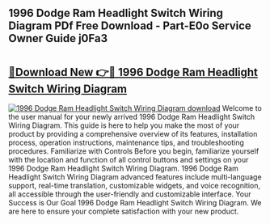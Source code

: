 ## 1996 Dodge Ram Headlight Switch Wiring Diagram PDf Free Download - Part-E0o Service Owner Guide j0Fa3

# <h2><a href="http://dfirshw.blite.top/?on=1996+Dodge+Ram+Headlight+Switch+Wiring+Diagram">🔗Download New 👉🔴 1996 Dodge Ram Headlight Switch Wiring Diagram</a></h2>

[![1996 Dodge Ram Headlight Switch Wiring Diagram download](https://i.imgur.com/lujVjoI.png)](http://dfirshw.blite.top/?on=1996+Dodge+Ram+Headlight+Switch+Wiring+Diagram)
Welcome to the user manual for your newly arrived 1996 Dodge Ram Headlight Switch Wiring Diagram. This guide is here to help you make the most of your product by providing a comprehensive overview of its features, installation process, operation instructions, maintenance tips, and troubleshooting procedures. Familiarize with Controls Before you begin, familiarize yourself with the location and function of all control buttons and settings on your 1996 Dodge Ram Headlight Switch Wiring Diagram. 1996 Dodge Ram Headlight Switch Wiring Diagram advanced features include multi-language support, real-time translation, customizable widgets, and voice recognition, all accessible through the user-friendly and customizable interface. Your Success is Our Goal 1996 Dodge Ram Headlight Switch Wiring Diagram. We are here to ensure your complete satisfaction with your new product.
